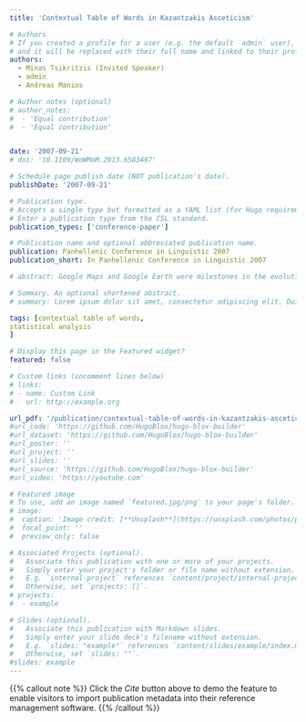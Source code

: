 ```yaml
---
title: 'Contextual Table of Words in Kazantzakis Asceticism'

# Authors
# If you created a profile for a user (e.g. the default `admin` user), write the username (folder name) here
# and it will be replaced with their full name and linked to their profile.
authors:
  - Minas Tsikritzis (Invited Speaker)
  - admin
  - Andreas Manios

# Author notes (optional)
# author_notes:
#  - 'Equal contribution'
#  - 'Equal contribution'


date: '2007-09-21'
# doi: '10.1109/WoWMoM.2013.6583497'

# Schedule page publish date (NOT publication's date).
publishDate: '2007-09-21'

# Publication type.
# Accepts a single type but formatted as a YAML list (for Hugo requirements).
# Enter a publication type from the CSL standard.
publication_types: ['conference-paper']

# Publication name and optional abbreviated publication name.
publication: Panhellenic Conference in Linguistic 2007 
publication_short: In Panhellenic Conference in Linguistic 2007

# abstract: Google Maps and Google Earth were milestones in the evolution of Geographic Information Systems (GIS). A new era of 3D virtual geo-referenced worlds began. The need of exploration and creation personalized virtual tours is imperative. This work implements a best viewing algorithm for presenting a 3D model by considering both semantic and geometric features of the 3D model. The camera trajectory is estimated by respecting the user's preferences using a personalized entropy-based measurement. Moreover, the camera speed is adjusted properly based on the complexity of the projected view of the model.

# Summary. An optional shortened abstract.
# summary: Lorem ipsum dolor sit amet, consectetur adipiscing elit. Duis posuere tellus ac convallis placerat. Proin tincidunt magna sed ex sollicitudin condimentum.

tags: [contextual table of words,
statistical analysis
]

# Display this page in the Featured widget?
featured: false

# Custom links (uncomment lines below)
# links:
# - name: Custom Link
#   url: http://example.org

url_pdf: '/publication/contextual-table-of-words-in-kazantzakis-asceticism/conference-paper.pdf'
#url_code: 'https://github.com/HugoBlox/hugo-blox-builder'
#url_dataset: 'https://github.com/HugoBlox/hugo-blox-builder'
#url_poster: ''
#url_project: ''
#url_slides: ''
#url_source: 'https://github.com/HugoBlox/hugo-blox-builder'
#url_video: 'https://youtube.com'

# Featured image
# To use, add an image named `featured.jpg/png` to your page's folder.
# image:
#  caption: 'Image credit: [**Unsplash**](https://unsplash.com/photos/pLCdAaMFLTE)'
#  focal_point: ''
#  preview_only: false

# Associated Projects (optional).
#   Associate this publication with one or more of your projects.
#   Simply enter your project's folder or file name without extension.
#   E.g. `internal-project` references `content/project/internal-project/index.md`.
#   Otherwise, set `projects: []`.
# projects:
#  - example

# Slides (optional).
#   Associate this publication with Markdown slides.
#   Simply enter your slide deck's filename without extension.
#   E.g. `slides: "example"` references `content/slides/example/index.md`.
#   Otherwise, set `slides: ""`.
#slides: example
---
```


{{% callout note %}}
Click the _Cite_ button above to demo the feature to enable visitors to import publication metadata into their reference management software.
{{% /callout %}}
